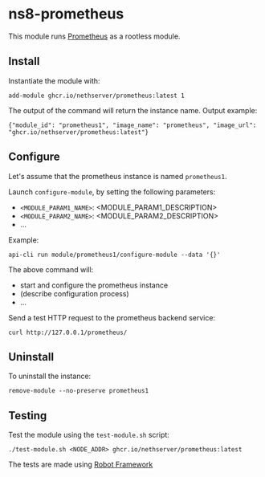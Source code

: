 # ns8-prometheus

This module runs [Prometheus](https://prometheus.io/) as a rootless module.

## Install

Instantiate the module with:

    add-module ghcr.io/nethserver/prometheus:latest 1

The output of the command will return the instance name.
Output example:

    {"module_id": "prometheus1", "image_name": "prometheus", "image_url": "ghcr.io/nethserver/prometheus:latest"}

## Configure

Let's assume that the prometheus instance is named `prometheus1`.

Launch `configure-module`, by setting the following parameters:
- `<MODULE_PARAM1_NAME>`: <MODULE_PARAM1_DESCRIPTION>
- `<MODULE_PARAM2_NAME>`: <MODULE_PARAM2_DESCRIPTION>
- ...

Example:

    api-cli run module/prometheus1/configure-module --data '{}'

The above command will:
- start and configure the prometheus instance
- (describe configuration process)
- ...

Send a test HTTP request to the prometheus backend service:

    curl http://127.0.0.1/prometheus/

## Uninstall

To uninstall the instance:

    remove-module --no-preserve prometheus1

## Testing

Test the module using the `test-module.sh` script:


    ./test-module.sh <NODE_ADDR> ghcr.io/nethserver/prometheus:latest

The tests are made using [Robot Framework](https://robotframework.org/)
